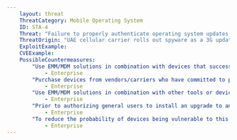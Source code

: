 ```yaml
---
    layout: threat
    ThreatCategory: Mobile Operating System
    ID: STA-4
    Threat: "Failure to properly authenticate operating system updates, enabling attackers to provide a malicious update."
    ThreatOrigin: "UAE cellular carrier rolls out spyware as a 3G update [^203]"
    ExploitExample:
    CVEExample:
    PossibleCountermeasures:
        "Use EMM/MDM solutions in combination with devices that successfully enforce a policy to maintain a minimum OS patch level and block access to enterprise resources to non-compliant devices.":
            - Enterprise
        "Purchase devices from vendors/carriers who have committed to providing timely updates or who have known track records for prompt updates.":
            - Enterprise
        "Use EMM/MDM solutions in combination with other tools or device APIs (Android SafetyNet, Samsung Knox hardware-backed remote attestation, or other applicable remote attestation technologies) to detect and block enterprise connectivity from devices that show indications of device compromise.":
            - Enterprise
        "Prior to authorizing general users to install an upgrade to an untested and potentially malicious software update, evaluate the behavior of the update on test devices to determine if it appears to be free of malicious or vulnerable behaviors.":
            - Enterprise
        "To reduce the probability of devices being vulnerable to this type of exploit, consider deploying iOS devices. iOS updates are signed by Apple and the signed blob include the requesting device's unique ID and a nonce to ensure retrieved updates are intended for that specific device. The signature is verified using the chain-of-trust established at device boot to ensure the update was provided by Apple.":
            - Enterprise
---
```

